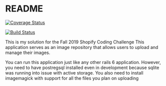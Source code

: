 # README

[![Coverage Status](https://coveralls.io/repos/github/shawn-higgins1/Shopify-fall2019-code-challenge/badge.svg?branch=master)](https://coveralls.io/github/shawn-higgins1/Shopify-fall2019-code-challenge?branch=master)

[![Build Status](https://travis-ci.com/shawn-higgins1/Shopify-fall2019-code-challenge.svg?branch=master)](https://travis-ci.com/shawn-higgins1/Shopify-fall2019-code-challenge)

This is my solution for the Fall 2019 Shopify Coding Challenge
This application serves as an image repository that allows users to upload
and manage their images.

You can run this application just like any other rails 6 application. However, you
need to have postregsql installed even in development because sqlite was running
into issue with active storage. You also need to install imagemagick with support
for all the files you plan on uploading